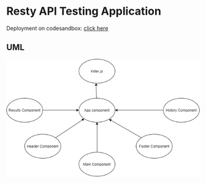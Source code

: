 # Resty API Testing Application

Deployment on codesandbox: [click here](https://codesandbox.io/s/practical-euclid-q9jzq)

## UML

![UML](assets/UML.png)
